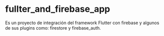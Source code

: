 # fullter_and_firebase_app
Es un proyecto de integración del framework Flutter con firebase y algunos de sus plugins como: firestore y firebase_auth.
